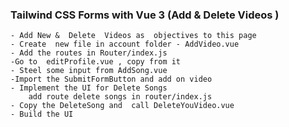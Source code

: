 ### Tailwind CSS Forms with Vue 3 (Add & Delete Videos )
    - Add New &  Delete  Videos as  objectives to this page
    - Create  new file in account folder - AddVideo.vue
    - Add the routes in Router/index.js
    -Go to  editProfile.vue , copy from it 
    - Steel some input from AddSong.vue
    -Import the SubmitFormButton and add on video
    - Implement the UI for Delete Songs
        add route delete songs in router/index.js
    - Copy the DeleteSong and  call DeleteYouVideo.vue
    - Build the UI 